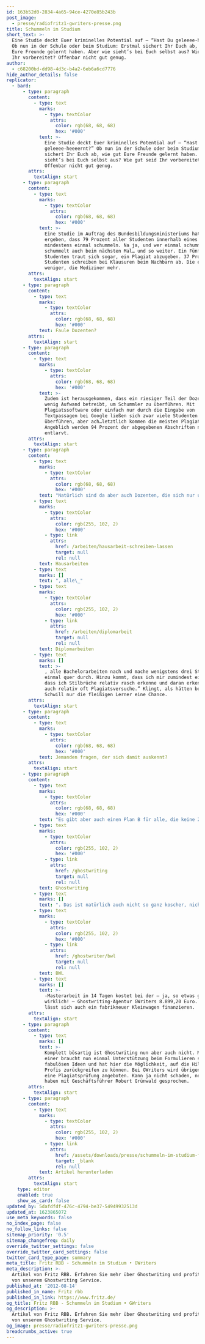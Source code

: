 ```yaml
---
id: 163b52d0-2834-4a65-94ce-4270e85b243b
post_image:
  - presse/radiofritz1-gwriters-presse.png
title: Schummeln im Studium
short_text: >-
  Eine Studie deckt Euer kriminelles Potential auf – “Hast Du geleeee-heeeernt?”
  Ob nun in der Schule oder beim Studium: Erstmal sichert Ihr Euch ab, wie gut
  Eure Freunde gelernt haben. Aber wie sieht’s bei Euch selbst aus? Wie gut seid
  Ihr vorbereitet? Offenbar nicht gut genug.
author:
  - c68200bd-dd98-4d3c-b4a2-6eb6a6cd7776
hide_author_details: false
replicator:
  - bard:
      - type: paragraph
        content:
          - type: text
            marks:
              - type: textColor
                attrs:
                  color: rgb(68, 68, 68)
                  hex: '#000'
            text: >-
              Eine Studie deckt Euer kriminelles Potential auf – “Hast Du
              geleeee-heeeernt?” Ob nun in der Schule oder beim Studium: Erstmal
              sichert Ihr Euch ab, wie gut Eure Freunde gelernt haben. Aber wie
              sieht’s bei Euch selbst aus? Wie gut seid Ihr vorbereitet?
              Offenbar nicht gut genug.
        attrs:
          textAlign: start
      - type: paragraph
        content:
          - type: text
            marks:
              - type: textColor
                attrs:
                  color: rgb(68, 68, 68)
                  hex: '#000'
            text: >-
              Eine Studie im Auftrag des Bundesbildungsministeriums hat nämlich
              ergeben, dass 79 Prozent aller Studenten innerhalb eines Semesters
              mindestens einmal schummeln. Na ja, und wer einmal schummelt,
              schummelt auch beim nächsten Mal… und so weiter. Ein Fünftel aller
              Studenten traut sich sogar, ein Plagiat abzugeben. 37 Prozent der
              Studenten schreiben bei Klausuren beim Nachbarn ab. Die einen
              weniger, die Mediziner mehr.
        attrs:
          textAlign: start
      - type: paragraph
        content:
          - type: text
            marks:
              - type: textColor
                attrs:
                  color: rgb(68, 68, 68)
                  hex: '#000'
            text: Faule Dozenten?
        attrs:
          textAlign: start
      - type: paragraph
        content:
          - type: text
            marks:
              - type: textColor
                attrs:
                  color: rgb(68, 68, 68)
                  hex: '#000'
            text: >-
              Zudem ist herausgekommen, dass ein riesiger Teil der Dozenten nur
              wenig Aufwand betreibt, um Schummler zu überführen. Mit
              Plagiatssoftware oder einfach nur durch die Eingabe von
              Textpassagen bei Google ließen sich zwar viele Studenten
              überführen, aber ach…letztlich kommen die meisten Plagiate durch.
              Angeblich werden 94 Prozent der abgegebenen Abschriften nicht
              entlarvt.
        attrs:
          textAlign: start
      - type: paragraph
        content:
          - type: text
            marks:
              - type: textColor
                attrs:
                  color: rgb(68, 68, 68)
                  hex: '#000'
            text: "Natürlich sind da aber auch Dozenten, die sich nur ungern verhohnepiepeln lassen. Ursula Schwill von der FH Brandenburg gehört auf jeden Fall dazu. Sie meint: “Ich bin grundsätzlich misstrauisch bei allen Studenten. Ich gucke alle\_"
          - type: text
            marks:
              - type: textColor
                attrs:
                  color: rgb(255, 102, 2)
                  hex: '#000'
              - type: link
                attrs:
                  href: /arbeiten/hausarbeit-schreiben-lassen
                  target: null
                  rel: null
            text: Hausarbeiten
          - type: text
            marks: []
            text: ", alle\_"
          - type: text
            marks:
              - type: textColor
                attrs:
                  color: rgb(255, 102, 2)
                  hex: '#000'
              - type: link
                attrs:
                  href: /arbeiten/diplomarbeit
                  target: null
                  rel: null
            text: Diplomarbeiten
          - type: text
            marks: []
            text: >-
              , alle Bachelorarbeiten nach und mache wenigstens drei Stichproben
              einmal quer durch. Hinzu kommt, dass ich mir zumindest einbilde,
              dass ich Stilbrüche relativ rasch erkenne und daran erkennt man
              auch relativ oft Plagiatsversuche.” Klingt, als hätten bei Frau
              Schwill nur die fleißigen Lerner eine Chance.
        attrs:
          textAlign: start
      - type: paragraph
        content:
          - type: text
            marks:
              - type: textColor
                attrs:
                  color: rgb(68, 68, 68)
                  hex: '#000'
            text: Jemanden fragen, der sich damit auskennt?
        attrs:
          textAlign: start
      - type: paragraph
        content:
          - type: text
            marks:
              - type: textColor
                attrs:
                  color: rgb(68, 68, 68)
                  hex: '#000'
            text: "Es gibt aber auch einen Plan B für alle, die keine Zeit, Motivation, Ahnung oder sonst was haben, um eine eigene Arbeit zu schreiben. Die Parole lautet\_"
          - type: text
            marks:
              - type: textColor
                attrs:
                  color: rgb(255, 102, 2)
                  hex: '#000'
              - type: link
                attrs:
                  href: /ghostwriting
                  target: null
                  rel: null
            text: Ghostwriting
          - type: text
            marks: []
            text: ". Das ist natürlich auch nicht so ganz koscher, nicht sehr moralisch und schon gar nicht den Regeln entsprechend. Und auch nicht ganz billig. Eine\_"
          - type: text
            marks:
              - type: textColor
                attrs:
                  color: rgb(255, 102, 2)
                  hex: '#000'
              - type: link
                attrs:
                  href: /ghostwriter/bwl
                  target: null
                  rel: null
            text: BWL
          - type: text
            marks: []
            text: >-
              -Masterarbeit in 14 Tagen kostet bei der – ja, so etwas gibt es
              wirklich! – Ghostwriting-Agentur GWriters 8.899,20 Euro. Damit
              lässt sich auch ein fabrikneuer Kleinwagen finanzieren.
        attrs:
          textAlign: start
      - type: paragraph
        content:
          - type: text
            marks: []
            text: >-
              Komplett bösartig ist Ghostwriting nun aber auch nicht. Manch
              einer braucht nun einmal Unterstützung beim Formulieren seiner
              fabulösen Ideen und hat hier die Möglichkeit, auf die Hilfe von
              Profis zurückgreifen zu können. Bei GWriters wird übrigens auch
              eine Plagiatsprüfung angeboten. Kann ja nicht schaden, ne? Wir
              haben mit Geschäftsführer Robert Grünwald gesprochen.
        attrs:
          textAlign: start
      - type: paragraph
        content:
          - type: text
            marks:
              - type: textColor
                attrs:
                  color: rgb(255, 102, 2)
                  hex: '#000'
              - type: link
                attrs:
                  href: /assets/downloads/presse/schummeln-im-studium-fritz-rbb.pdf
                  target: _blank
                  rel: null
            text: Artikel herunterladen
        attrs:
          textAlign: start
    type: editor
    enabled: true
    show_as_card: false
updated_by: 5dafdfdf-476c-4794-be37-54949932513d
updated_at: 1623865072
use_meta_keywords: false
no_index_page: false
no_follow_links: false
sitemap_priority: '0.5'
sitemap_changefreq: daily
override_twitter_settings: false
override_twitter_card_settings: false
twitter_card_type_page: summary
meta_title: Fritz RBB - Schummeln im Studium • GWriters
meta_description: >-
  Artikel von Fritz RBB. Erfahren Sie mehr über Ghostwriting und profitieren Sie
  von unserem Ghostwriting Service.
published_at: '2012-08-14'
published_in_name: Fritz rbb
published_in_link: https://www.fritz.de/
og_title: Fritz RBB - Schummeln im Studium • GWriters
og_description: >-
  Artikel von Fritz RBB. Erfahren Sie mehr über Ghostwriting und profitieren Sie
  von unserem Ghostwriting Service.
og_image: presse/radiofritz1-gwriters-presse.png
breadcrumbs_active: true
---
```

